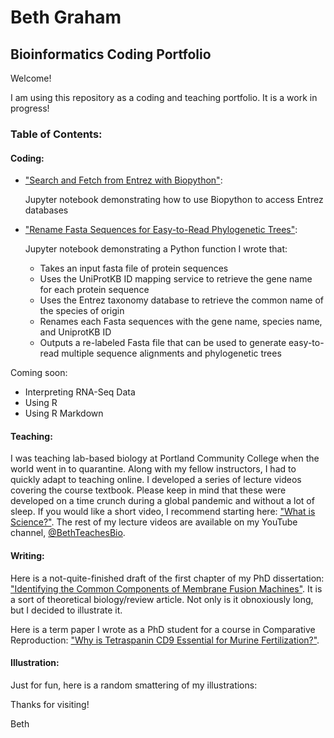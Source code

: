 # Beth Graham
## Bioinformatics Coding Portfolio

Welcome!

I am using this repository as a coding and teaching portfolio. It is a work in progress!

### Table of Contents:

#### Coding:

- ["Search and Fetch from Entrez with Biopython"](https://github.com/bmarieg/Beth-Graham-Coding-Portfolio/blob/949dabb60c34dfda469bd6fc058f8b454cc93471/Search%20and%20fetch%20from%20Entrez%20with%20Biopython.ipynb):

  Jupyter notebook demonstrating how to use Biopython to access Entrez databases

- ["Rename Fasta Sequences for Easy-to-Read Phylogenetic Trees"](https://github.com/bmarieg/Beth-Graham-Coding-Portfolio/blob/949dabb60c34dfda469bd6fc058f8b454cc93471/Renaming%20Fasta%20sequences%20for%20easy-to-read%20phylogenetic%20trees.ipynb):

  Jupyter notebook demonstrating a Python function I wrote that:
    - Takes an input fasta file of protein sequences
    - Uses the UniProtKB ID mapping service to retrieve the gene name for each protein sequence
    - Uses the Entrez taxonomy database to retrieve the common name of the species of origin
    - Renames each Fasta sequences with the gene name, species name, and UniprotKB ID
    - Outputs a re-labeled Fasta file that can be used to generate easy-to-read multiple sequence alignments and phylogenetic trees

Coming soon:
- Interpreting RNA-Seq Data
- Using R
- Using R Markdown

#### Teaching:

I was teaching lab-based biology at Portland Community College when the world went in to quarantine. Along with my fellow instructors, I had to quickly adapt to teaching online. I developed a series of lecture videos covering the course textbook. Please keep in mind that these were developed on a time crunch during a global pandemic and without a lot of sleep. If you would like a short video, I recommend starting here: ["What is Science?"](https://youtu.be/r9BNrgbtHKU). The rest of my lecture videos are available on my YouTube channel, [@BethTeachesBio](https://www.youtube.com/channel/UCIcvnv_qJ68ERMucXHt-dXg).

#### Writing:

Here is a not-quite-finished draft of the first chapter of my PhD dissertation: ["Identifying the Common Components of Membrane Fusion Machines"](https://docs.google.com/document/d/1bUYGTsRMB0lVJzBC3nTN7hvt32DH5XRr/edit?usp=sharing&ouid=118309257677713383248&rtpof=true&sd=true). It is a sort of theoretical biology/review article. Not only is it obnoxiously long, but I decided to illustrate it.

Here is a term paper I wrote as a PhD student for a course in Comparative Reproduction: ["Why is Tetraspanin CD9 Essential for Murine Fertilization?"](https://docs.google.com/document/d/1M90gAly-qdR4Odhdg_seZO4lfe1Flz7A/edit?usp=share_link&ouid=118309257677713383248&rtpof=true&sd=true).

#### Illustration:

Just for fun, here is a random smattering of my illustrations: 

Thanks for visiting!

Beth

